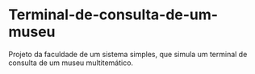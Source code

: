 # Terminal-de-consulta-de-um-museu
Projeto da faculdade de um sistema simples, que simula um terminal de consulta de um museu multitemático.
